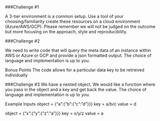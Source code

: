 ###Challenge #1

A 3-tier environment is a common setup. Use a tool of your choosing/familiarity create these resources on a cloud environment (Azure/AWS/GCP). Please remember we will not be judged on the outcome but more focusing on the approach, style and reproducibility.


###Challenge #2

We need to write code that will query the meta data of an instance within AWS or Azure or GCP and provide a json formatted output. The choice of language and implementation is up to you.

Bonus Points
The code allows for a particular data key to be retrieved individually




###Challenge #3
We have a nested object. We would like a function where you pass in the object and a key and get back the value. The choice of language and implementation is up to you.

Example Inputs
object = {“a”:{“b”:{“c”:”d”}}}
key = a/b/c
value  = d

object = {“x”:{“y”:{“z”:”a”}}}
key = x/y/z
value = a
